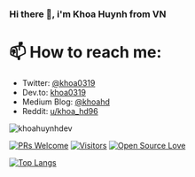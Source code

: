 ### Hi there 👋, i'm Khoa Huynh from VN

<!--
**khoahuynhdev/khoahuynhdev** is a ✨ _special_ ✨ repository because its `README.md` (this file) appears on your GitHub profile.

Here are some ideas to get you started:

- 🔭 I’m currently working on ...
- 🌱 I’m currently learning on ...
- 👯 I’m looking to collaborate on ...
- 🤔 I’m looking for help with ...
- 💬 Ask me about ...
- 📫 How to reach me: ...
- 😄 Pronouns: ...
- ⚡ Fun fact: ...
-->

# 📫 How to reach me:

- Twitter: [@khoa0319](https://twitter.com/khoa0319)
- Dev.to: [khoa0319](https://dev.to/khoa0319)
- Medium Blog: [@khoahd](https://medium.com/@khoahd)
- Reddit: [u/khoa_hd96](https://www.reddit.com/user/khoa_hd96)

<p align="left">
  <img src="https://github-readme-stats.vercel.app/api?username=khoahuynhdev&show_icons=true&count_private=true&theme=vue" alt="khoahuynhdev" />
</p>

[![PRs Welcome](https://img.shields.io/badge/PRs-welcome-brightgreen.svg?style=flat&logo=github)](https://github.com/khoahuynhdev) [![Visitors](https://visitor-badge.glitch.me/badge?page_id=khoahuynhdev.visitor-badge)](https://github.com/khoahuynhdev) [![Open Source Love](https://badges.frapsoft.com/os/v2/open-source.svg?v=103)](https://github.com/khoahuynhdev)

[![Top Langs](https://github-readme-stats.vercel.app/api/top-langs/?username=khoahuynhdev&langs_count=10&hide=html,css&layout=compact)](https://github.com/anuraghazra/github-readme-stats)
